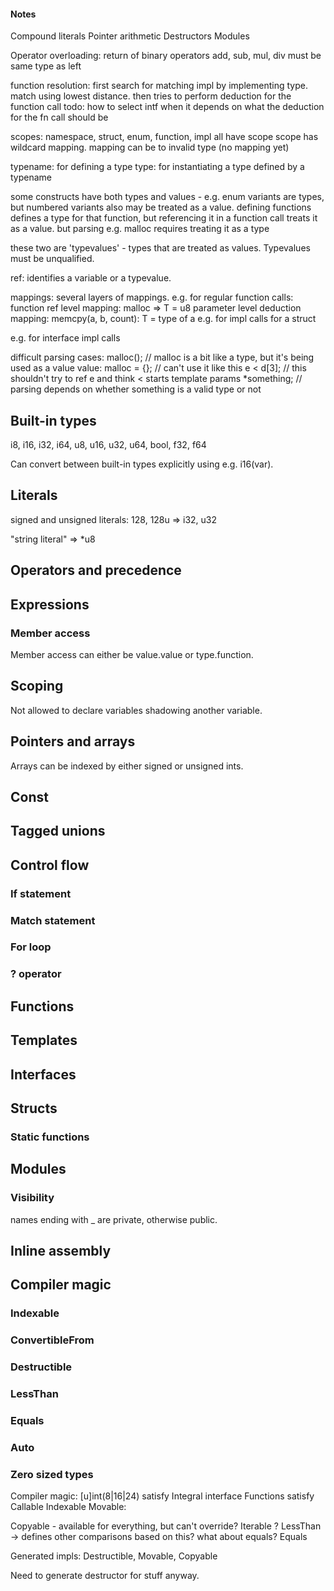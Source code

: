 #### Notes
Compound literals
Pointer arithmetic
Destructors
Modules

Operator overloading:
return of binary operators add, sub, mul, div must be same type as left

function resolution:
first search for matching impl by implementing type. match using lowest distance.
then tries to perform deduction for the function call
todo: how to select intf when it depends on what the deduction for the fn call should be

scopes:
namespace, struct, enum, function, impl all have scope
scope has wildcard mapping. mapping can be to invalid type (no mapping yet)


typename: for defining a type
type: for instantiating a type defined by a typename

some constructs have both types and values - e.g. enum variants are types, but numbered variants
also may be treated as a value.
defining functions defines a type for that function, but referencing it in a function call
treats it as a value. but parsing e.g. malloc<u8> requires treating it as a type

these two are 'typevalues' - types that are treated as values. Typevalues must be unqualified.

ref: identifies a variable or a typevalue.

mappings:
several layers of mappings. e.g. for regular function calls:
function ref level mapping: malloc<u8> => T = u8
parameter level deduction mapping: memcpy(a, b, count): T = type of a
e.g. for impl calls for a struct

e.g. for interface impl calls

difficult parsing cases:
malloc<u8>();  // malloc<u8> is a bit like a type, but it's being used as a value
value: malloc<u8> = {};  // can't use it like this
e < d[3];  // this shouldn't try to ref e and think < starts template params
*something;  // parsing depends on whether something is a valid type or not

## Built-in types
i8, i16, i32, i64, u8, u16, u32, u64, bool, f32, f64

Can convert between built-in types explicitly using e.g. i16(var).

## Literals
signed and unsigned literals: 128, 128u => i32, u32

"string literal" => *u8

## Operators and precedence

## Expressions
### Member access
Member access can either be value.value or type.function.

## Scoping
Not allowed to declare variables shadowing another variable.

## Pointers and arrays

Arrays can be indexed by either signed or unsigned ints.

## Const

## Tagged unions

## Control flow
### If statement
### Match statement
### For loop
### ? operator

## Functions

## Templates

## Interfaces

## Structs
### Static functions

## Modules
### Visibility
names ending with _ are private, otherwise public.

## Inline assembly

## Compiler magic
### Indexable
### ConvertibleFrom
### Destructible
### LessThan
### Equals
### Auto
### Zero sized types


Compiler magic:
[u]int(8|16|24) satisfy Integral interface
Functions satisfy Callable
Indexable
Movable:

Copyable - available for everything, but can't override?
Iterable ?
LessThan -> defines other comparisons based on this? what about equals?
Equals

Generated impls: Destructible, Movable, Copyable

Need to generate destructor for stuff anyway.
